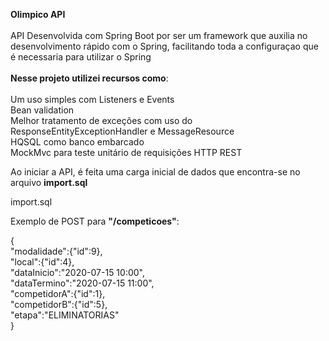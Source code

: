 
<b>Olimpico API</b>
<br><br>
API Desenvolvida com Spring Boot por ser um framework que auxilia no desenvolvimento rápido com o Spring, facilitando toda a configuraçao que é necessaria para utilizar o Spring
<br><br>
<b>Nesse projeto utilizei recursos como</b>:<br>
<br>
Um uso simples com Listeners e Events<br>
Bean validation<br>
Melhor tratamento de exceções com uso do ResponseEntityExceptionHandler e MessageResource<br>
HQSQL como banco embarcado<br>
MockMvc para teste unitário de requisições HTTP REST<br>


Ao iniciar a API, é feita uma carga inicial de dados que encontra-se no arquivo <b>import.sql</b> <br>

import.sql

Exemplo de POST para <b>"/competicoes"</b>:
<br>

{<br>
  "modalidade":{"id":9},<br>
  "local":{"id":4},<br>
  "dataInicio":"2020-07-15 10:00",<br>
  "dataTermino":"2020-07-15 11:00",<br>
  "competidorA":{"id":1},<br>
  "competidorB":{"id":5},<br>
  "etapa":"ELIMINATORIAS"<br>
}<br>
